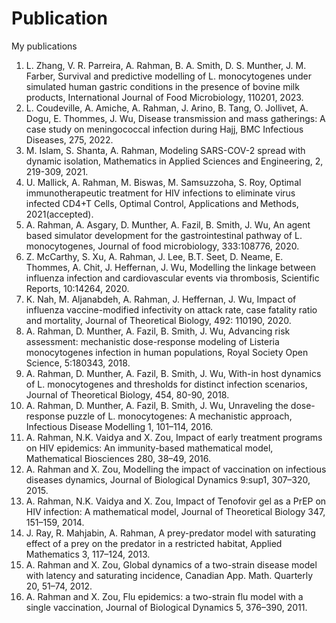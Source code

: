 # Publication
My publications
1.	L. Zhang, V. R. Parreira, A. Rahman, B. A. Smith, D. S. Munther, J. M. Farber, Survival and predictive modelling of L. monocytogenes under simulated human gastric conditions in the presence of bovine milk products, International Journal of Food Microbiology, 110201, 2023.
2.	L. Coudeville, A. Amiche, A. Rahman, J. Arino, B. Tang, O. Jollivet, A. Dogu, E. Thommes, J. Wu, Disease transmission and mass gatherings: A case study on meningococcal infection during Hajj, BMC Infectious Diseases, 275, 2022.
3.	M. Islam, S. Shanta, A. Rahman, Modeling SARS-COV-2 spread with dynamic isolation, Mathematics in Applied Sciences and Engineering, 2, 219-309, 2021.
4.	U. Mallick, A. Rahman, M. Biswas, M. Samsuzzoha, S. Roy, Optimal immunotherapeutic treatment for HIV infections to eliminate virus infected CD4+T Cells, Optimal Control, Applications and Methods, 2021(accepted).
5.	A. Rahman, A. Asgary, D. Munther, A. Fazil, B. Smith, J. Wu, An agent based simulator development for the gastrointestinal pathway of L. monocytogenes, Journal of food microbiology, 333:108776, 2020.
6.	Z. McCarthy, S. Xu, A. Rahman, J. Lee, B.T. Seet, D. Neame, E. Thommes, A. Chit, J. Heffernan, J. Wu, Modelling the linkage between influenza infection and cardiovascular events via thrombosis, Scientific Reports, 10:14264, 2020.
7.	K. Nah, M. Aljanabdeh, A. Rahman, J. Heffernan, J. Wu, Impact of influenza vaccine-modified infectivity on attack rate, case fatality ratio and mortality, Journal of Theoretical Biology, 492: 110190, 2020.
8.	A. Rahman, D. Munther, A. Fazil, B. Smith, J. Wu, Advancing risk assessment: mechanistic dose-response modeling of Listeria monocytogenes infection in human populations, Royal Society Open Science, 5:180343, 2018.
9.	A. Rahman, D. Munther, A. Fazil, B. Smith, J. Wu, With-in host dynamics of L. monocytogenes and thresholds for distinct infection scenarios, Journal of Theoretical Biology, 454, 80-90, 2018.
10.	 A. Rahman, D. Munther, A. Fazil, B. Smith, J. Wu, Unraveling the dose-response puzzle of L. monocytogenes: A mechanistic approach, Infectious Disease Modelling 1, 101–114, 2016.
11.	 A. Rahman, N.K. Vaidya and X. Zou, Impact of early treatment programs on HIV epidemics: An immunity-based mathematical model, Mathematical Biosciences 280, 38–49, 2016.
12.	A. Rahman and X. Zou, Modelling the impact of vaccination on infectious diseases dynamics, Journal of Biological Dynamics 9:sup1, 307–320, 2015.
13.	 A. Rahman, N.K. Vaidya and X. Zou, Impact of Tenofovir gel as a PrEP on HIV infection: A mathematical model, Journal of Theoretical Biology 347, 151–159, 2014.
14.	 J. Ray, R. Mahjabin, A. Rahman, A prey-predator model with saturating effect of a prey on the predator in a restricted habitat, Applied Mathematics 3, 117–124, 2013.
15.	A. Rahman and X. Zou, Global dynamics of a two-strain disease model with latency and saturating incidence, Canadian App. Math. Quarterly 20, 51–74, 2012.
16.	 A. Rahman and X. Zou, Flu epidemics: a two-strain flu model with a single vaccination, Journal of Biological Dynamics 5, 376–390, 2011.

